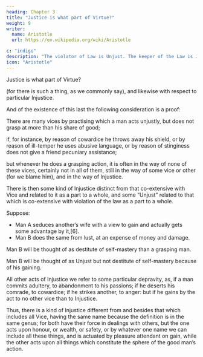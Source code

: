 ```yaml
---
heading: Chapter 3
title: "Justice is what part of Virtue?"
weight: 9
writer:
  name: Aristotle
  url: https://en.wikipedia.org/wiki/Aristotle

c: "indigo"
description: "The violator of Law is Unjust. The keeper of the Law is Just"
icon: "Aristotle"
---
```



Justice is what part of Virtue?

 (for there is such a thing, as we commonly say), and likewise with respect to particular Injustice. 

And of the existence of this last the following consideration is a proof: 

There are many vices by practising which a man acts unjustly, but does not grasp at more than his share of good; 

if, for instance, by reason of cowardice he throws away his shield, or by reason of ill-temper he uses abusive language, or by reason of stinginess does not give a friend pecuniary assistance; 

but whenever he does a grasping action, it is often in the way of none of these vices, certainly not in all of them, still in the way of some vice or other (for we blame him), and in the way of Injustice. 

There is then some kind of Injustice distinct from that co-extensive with Vice and related to it as a part to a whole, and some “Unjust” related to that which is co-extensive with violation of the law as a part to a whole.

Suppose:
- Man A seduces another’s wife with a view to gain and actually gets some advantage by it,[6].
- Man B does the same from lust, at an expense of money and damage.

Man B will be thought of as destitute of self-mastery than a grasping man.

Man B will be thought of as Unjust but not destitute of self-mastery because of his gaining.

All other acts of Injustice we refer to some particular depravity, as, if a man commits adultery, to abandonment to his passions; if he deserts his comrade, to cowardice; if he strikes another, to anger: but if he gains by the act to no other vice than to Injustice.

Thus, there is a kind of Injustice different from and besides that which includes all Vice, having the same name because the definition is in the same genus; for both have their force in dealings with others, but the one acts upon honour, or wealth, or safety, or by whatever one name we can include all these things, and is actuated by pleasure attendant on gain, while the other acts upon all things which constitute the sphere of the good man’s action.


